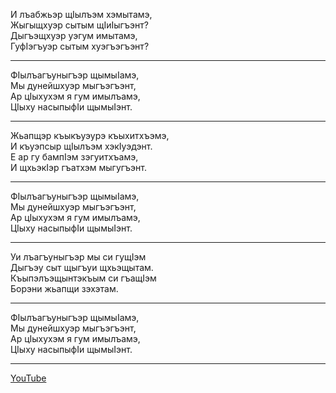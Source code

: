 И лъабжьэр щIылъэм хэмытамэ,  
Жыгыщхуэр сытым щIиIыгъэнт?  
Дыгъэщхуэр уэгум имытамэ,  
ГуфIэгъуэр сытым хуэгъэгъэнт?

---

ФIылъагъуныгъэр щымыIамэ,  
Мы дунейшхуэр мыгъэгъэнт,  
Ар цIыхухэм я гум имылъамэ,  
ЦIыху насыпыфIи щымыIэнт.

---

Жьапщэр къыкъуэурэ къыхитхъэмэ,  
И къуэпсыр щIылъэм хэкIуэдэнт.  
Е ар гу бампIэм зэгуитхъамэ,  
И щхьэкIэр гъатхэм мыгугъэнт.

---

ФIылъагъуныгъэр щымыIамэ,  
Мы дунейшхуэр мыгъэгъэнт,  
Ар цIыхухэм я гум имылъамэ,  
ЦIыху насыпыфIи щымыIэнт.

---

Уи лъагъуныгъэр мы си гущIэм  
Дыгъэу сыт щыгъуи щхьэщытам.  
Къыпэлъэщынтэкъым си гъащIэм  
Борэни жьапщи зэхэтам.

---

ФIылъагъуныгъэр щымыIамэ,  
Мы дунейшхуэр мыгъэгъэнт,  
Ар цIыхухэм я гум имылъамэ,  
ЦIыху насыпыфIи щымыIэнт.

---

[YouTube](https://www.youtube.com/watch?v=K_m6pTf_WFY)
